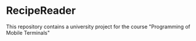 # RecipeReader
This repository contains a university project for the course "Programming of Mobile Terminals"
